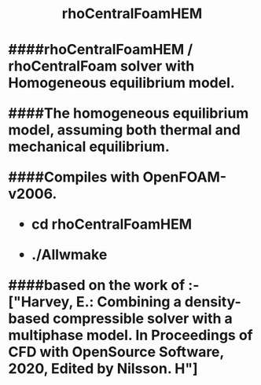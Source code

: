 <h1 align="center">rhoCentralFoamHEM<h1>

####rhoCentralFoamHEM / rhoCentralFoam solver with Homogeneous equilibrium model.


####The homogeneous equilibrium model, assuming both thermal and mechanical equilibrium.

####Compiles with OpenFOAM-v2006.

+ cd rhoCentralFoamHEM

+ ./Allwmake



####based on the work of :-
["Harvey, E.: Combining a density-based compressible solver with a multiphase model. In Proceedings of CFD with OpenSource Software, 2020, Edited by Nilsson. H"]
